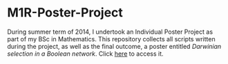 # M1R-Poster-Project

During summer term of 2014, I undertook an Individual Poster Project as part of my BSc in Mathematics. 
This repository collects all scripts written during the project, as well as the final outcome, a poster entitled *Darwinian selection in a Boolean network*. 
Click [here](poster/M1RposterL.pdf) to access it. 
